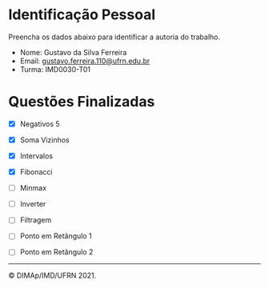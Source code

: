 ﻿# Identificação Pessoal

Preencha os dados abaixo para identificar a autoria do trabalho.

- Nome: Gustavo da Silva Ferreira
- Email: gustavo.ferreira.110@ufrn.edu.br
- Turma: IMD0030-T01

# Questões Finalizadas

- [x] Negativos 5
- [x] Soma Vizinhos
- [x] Intervalos
- [x] Fibonacci
- [ ] Minmax
- [ ] Inverter
- [ ] Filtragem
- [ ] Ponto em Retângulo 1
- [ ] Ponto em Retângulo 2


--------
&copy; DIMAp/IMD/UFRN 2021.
